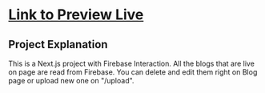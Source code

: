 # [Link to Preview Live](art-museum-kappa.vercel.app/)

## Project Explanation
This is a Next.js project with Firebase Interaction. All the blogs that are live on page are read from Firebase. You can delete and edit them right on Blog page or upload new one on "/upload".

